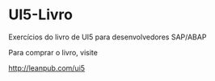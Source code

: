 # UI5-Livro

Exercícios do livro de UI5 para desenvolvedores SAP/ABAP

Para comprar o livro, visite

http://leanpub.com/ui5
